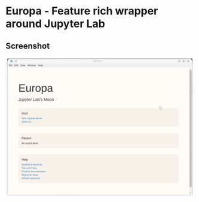 
# Europa - Feature rich wrapper around Jupyter Lab

## Screenshot
![Screenshot of Europa's welcome page](github-assets/img/welcomescreen.png)

